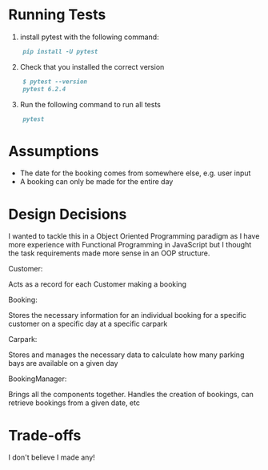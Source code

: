 # Running Tests

1. install pytest with the following command:

```md
    pip install -U pytest
```
2. Check that you installed the correct version

```md
    $ pytest --version
    pytest 6.2.4
```

3. Run the following command to run all tests

```md
    pytest
```

# Assumptions

- The date for the booking comes from somewhere else, e.g. user input
- A booking can only be made for the entire day

# Design Decisions

I wanted to tackle this in a Object Oriented Programming paradigm as I have more experience with Functional Programming in JavaScript but I thought the task requirements made more sense in an OOP structure.

Customer:

Acts as a record for each Customer making a booking

Booking:

Stores the necessary information for an individual booking for a specific customer on a specific day at a specific carpark

Carpark:

Stores and manages the necessary data to calculate how many parking bays are available on a given day

BookingManager:

Brings all the components together. Handles the creation of bookings, can retrieve bookings from a given date, etc

# Trade-offs

I don't believe I made any!